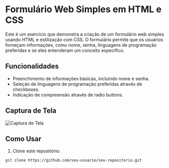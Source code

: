 # Formulário Web Simples em HTML e CSS

Este é um exercício que demonstra a criação de um formulário web simples usando HTML e estilização com CSS. O formulário permite que os usuários forneçam informações, como nome, senha, linguagens de programação preferidas e se eles entenderam um conceito específico.

## Funcionalidades

- Preenchimento de informações básicas, incluindo nome e senha.
- Seleção de linguagens de programação preferidas através de checkboxes.
- Indicação de compreensão através de radio buttons.

## Captura de Tela

![Captura de Tela](screenshot.png)

## Como Usar

1. Clone este repositório:

```bash
git clone https://github.com/seu-usuario/seu-repositorio.git
